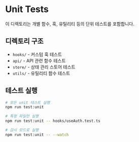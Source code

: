 # Unit Tests

이 디렉토리는 개별 함수, 훅, 유틸리티 등의 단위 테스트를 포함합니다.

## 디렉토리 구조

- `hooks/` - 커스텀 훅 테스트
- `api/` - API 관련 함수 테스트
- `store/` - 상태 관리 스토어 테스트
- `utils/` - 유틸리티 함수 테스트

## 테스트 실행

```bash
# 모든 unit 테스트 실행
npm run test:unit

# 특정 파일만 실행
npm run test:unit -- hooks/useAuth.test.ts

# 감시 모드로 실행
npm run test:unit -- --watch
```
